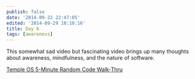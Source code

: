 ```yaml
---
publish: false
date: '2014-09-22 22:47:05'
edited: '2014-09-29 10:10:16'
title: Day 6
tags: [awareness]
---
```


This somewhat sad video but fascinating video brings up many thoughts about awareness, mindfulness, and the nature of software.

[Temple OS 5-Minute Random Code Walk-Thru](http://www.templeos.org/Wb/Accts/TS/Wb2/WalkThru.html)
